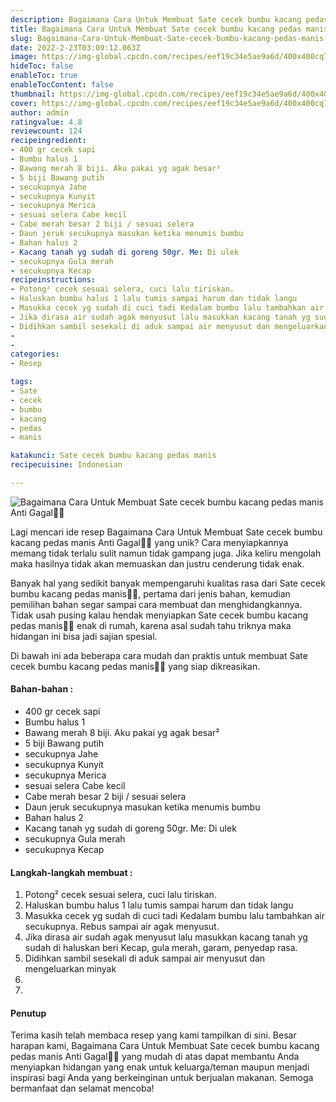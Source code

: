 ```yaml
---
description: Bagaimana Cara Untuk Membuat Sate cecek bumbu kacang pedas manis Anti Gagal"
title: Bagaimana Cara Untuk Membuat Sate cecek bumbu kacang pedas manis Anti Gagal
slug: Bagaimana-Cara-Untuk-Membuat-Sate-cecek-bumbu-kacang-pedas-manis-Anti-Gagal
date: 2022-2-23T03:09:12.063Z
image: https://img-global.cpcdn.com/recipes/eef19c34e5ae9a6d/400x400cq70/photo.jpg
hideToc: false
enableToc: true
enableTocContent: false
thumbnail: https://img-global.cpcdn.com/recipes/eef19c34e5ae9a6d/400x400cq70/photo.jpg
cover: https://img-global.cpcdn.com/recipes/eef19c34e5ae9a6d/400x400cq70/photo.jpg
author: admin
ratingvalue: 4.8
reviewcount: 124
recipeingredient:
- 400 gr cecek sapi
- Bumbu halus 1
- Bawang merah 8 biji. Aku pakai yg agak besar²
- 5 biji Bawang putih
- secukupnya Jahe
- secukupnya Kunyit
- secukupnya Merica
- sesuai selera Cabe kecil
- Cabe merah besar 2 biji / sesuai selera
- Daun jeruk secukupnya masukan ketika menumis bumbu
- Bahan halus 2
- Kacang tanah yg sudah di goreng 50gr. Me: Di ulek
- secukupnya Gula merah
- secukupnya Kecap
recipeinstructions:
- Potong² cecek sesuai selera, cuci lalu tiriskan.
- Haluskan bumbu halus 1 lalu tumis sampai harum dan tidak langu
- Masukka cecek yg sudah di cuci tadi Kedalam bumbu lalu tambahkan air secukupnya. Rebus sampai air agak menyusut.
- Jika dirasa air sudah agak menyusut lalu masukkan kacang tanah yg sudah di haluskan beri Kecap, gula merah, garam, penyedap rasa.
- Didihkan sambil sesekali di aduk sampai air menyusut dan mengeluarkan minyak
- 
- 
categories:
- Resep

tags:
- Sate
- cecek
- bumbu
- kacang
- pedas
- manis

katakunci: Sate cecek bumbu kacang pedas manis
recipecuisine: Indonesian

---
```


![Bagaimana Cara Untuk Membuat Sate cecek bumbu kacang pedas manis Anti Gagal👩‍🍳](https://img-global.cpcdn.com/recipes/eef19c34e5ae9a6d/400x400cq70/photo.jpg)

Lagi mencari ide resep Bagaimana Cara Untuk Membuat Sate cecek bumbu kacang pedas manis Anti Gagal👩‍🍳 yang unik? Cara menyiapkannya memang tidak terlalu sulit namun tidak gampang juga. Jika keliru mengolah maka hasilnya tidak akan memuaskan dan justru cenderung tidak enak.

Banyak hal yang sedikit banyak mempengaruhi kualitas rasa dari Sate cecek bumbu kacang pedas manis👩‍🍳, pertama dari jenis bahan, kemudian pemilihan bahan segar sampai cara membuat dan menghidangkannya. Tidak usah pusing kalau hendak menyiapkan Sate cecek bumbu kacang pedas manis👩‍🍳 enak di rumah, karena asal sudah tahu triknya maka hidangan ini bisa jadi sajian spesial.

Di bawah ini ada beberapa cara mudah dan praktis untuk membuat Sate cecek bumbu kacang pedas manis👩‍🍳 yang siap dikreasikan.

<!--inarticleads1-->

#### Bahan-bahan :

- 400 gr cecek sapi
- Bumbu halus 1
- Bawang merah 8 biji. Aku pakai yg agak besar²
- 5 biji Bawang putih
- secukupnya Jahe
- secukupnya Kunyit
- secukupnya Merica
- sesuai selera Cabe kecil
- Cabe merah besar 2 biji / sesuai selera
- Daun jeruk secukupnya masukan ketika menumis bumbu
- Bahan halus 2
- Kacang tanah yg sudah di goreng 50gr. Me: Di ulek
- secukupnya Gula merah
- secukupnya Kecap

<!--inarticleads2-->

#### Langkah-langkah membuat :

1. Potong² cecek sesuai selera, cuci lalu tiriskan.
1. Haluskan bumbu halus 1 lalu tumis sampai harum dan tidak langu
1. Masukka cecek yg sudah di cuci tadi Kedalam bumbu lalu tambahkan air secukupnya. Rebus sampai air agak menyusut.
1. Jika dirasa air sudah agak menyusut lalu masukkan kacang tanah yg sudah di haluskan beri Kecap, gula merah, garam, penyedap rasa.
1. Didihkan sambil sesekali di aduk sampai air menyusut dan mengeluarkan minyak
1. 
1. 

#### Penutup

Terima kasih telah membaca resep yang kami tampilkan di sini. Besar harapan kami, Bagaimana Cara Untuk Membuat Sate cecek bumbu kacang pedas manis Anti Gagal👩‍🍳 yang mudah di atas dapat membantu Anda menyiapkan hidangan yang enak untuk keluarga/teman maupun menjadi inspirasi bagi Anda yang berkeinginan untuk berjualan makanan. Semoga bermanfaat dan selamat mencoba!